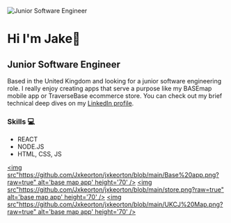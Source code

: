 ![Junior Software Engineer](https://media.licdn.com/dms/image/D4E16AQHuyY2y0eOXSA/profile-displaybackgroundimage-shrink_350_1400/0/1706447561978?e=1712793600&v=beta&t=5JcZRiMOfyDHrJLyNLLTFzFFZZb5sp_6yFe5gtvbjok)

# Hi I'm Jake👋
## Junior Software Engineer
Based in the United Kingdom and looking for a junior software engineering role. I really enjoy creating apps that serve a purpose like my BASEmap mobile app or TraverseBase ecommerce store. You can check out my brief technical deep dives on my [LinkedIn profile](https://linkedin.com/in/jake-orton/).

### Skills 💻
* REACT
* NODE.JS
* HTML, CSS, JS

[<img src"https://github.com/Jxkeorton/jxkeorton/blob/main/Base%20app.png?raw=true" alt='base map app' height='70' />](https://apps.apple.com/us/app/base-map/id6470670905) [<img src"https://github.com/Jxkeorton/jxkeorton/blob/main/store.png?raw=true" alt='base map app' height='70' />](https://www.traversebase.co.uk/) [<img src"https://github.com/Jxkeorton/jxkeorton/blob/main/UKCJ%20Map.png?raw=true" alt='base map app' height='70' />](https://ukcj-map.com/)
